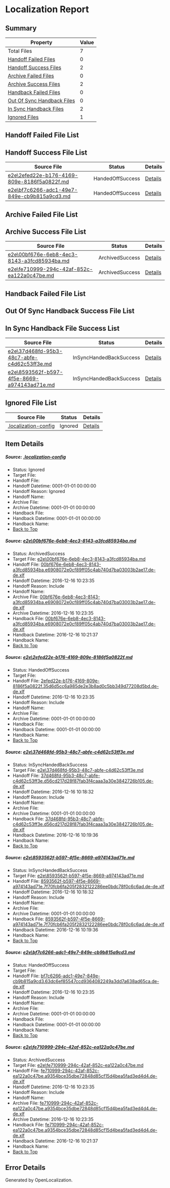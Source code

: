 # <a name='report-top'></a> Localization Report

## Summary
 Property | Value 
 -------- | ----- 
 Total Files | 7
[ Handoff Failed Files ](#handoff-failed-list)| 0
[ Handoff Success Files ](#handoff-success-list)| 2
[ Archive Failed Files ](#archive-failed-list)| 0
[ Archive Success Files ](#archive-success-list)| 2
[ Handback Failed Files ](#handback-failed-list)| 0
[ Out Of Sync Handback Files ](#outofsync-handback-success-list)| 0
[ In Sync Handback Files ](#insync-handback-success-list)| 2
[ Ignored Files ](#ignored-list)| 1

## <a name='handoff-failed-list'></a> Handoff Failed File List

## <a name='handoff-success-list'></a> Handoff Success File List
 Source File | Status | Details 
 ----------- | ------ | ------- 
 [e2e\2efed22e-b176-4169-809e-8186f5a0822f.md](https://github.com/OpenLocalizationTestOrg/ol-test0/blob/dc71ec2976cbffe6341926d832d113ca21833cf2/e2e/2efed22e-b176-4169-809e-8186f5a0822f.md) | HandedOffSuccess | [Details](#17b2f30adf1dd956b1d5ae78e0e4e952284205d32)
 [e2e\bf7c6266-adc1-49e7-849e-cb9b815a9cd3.md](https://github.com/OpenLocalizationTestOrg/ol-test0/blob/e379af0ca399888eb6fe6575fb6c153d833a117e/e2e/bf7c6266-adc1-49e7-849e-cb9b815a9cd3.md) | HandedOffSuccess | [Details](#4de6080218a30f2156a627b18a04e1d304cb7f7c5)

## <a name='archive-failed-list'></a> Archive Failed File List

## <a name='archive-success-list'></a> Archive Success File List
 Source File | Status | Details 
 ----------- | ------ | ------- 
 [e2e\00bf676e-6eb8-4ec3-8143-a3fcd85934ba.md](https://github.com/OpenLocalizationTestOrg/ol-test0/blob/64d2955220cd7248ffdbeed56bbb65f2ba9a31f2/e2e/00bf676e-6eb8-4ec3-8143-a3fcd85934ba.md) | ArchivedSuccess | [Details](#65eb72e8940b0ba6d6b22101378c45df5d84f58e1)
 [e2e\fe710999-294c-42af-852c-ea122a0c47be.md](https://github.com/OpenLocalizationTestOrg/ol-test0/blob/64d2955220cd7248ffdbeed56bbb65f2ba9a31f2/e2e/fe710999-294c-42af-852c-ea122a0c47be.md) | ArchivedSuccess | [Details](#44087f6212bc80f60eb2b7f20de9f2a9e2a9c6046)

## <a name='handback-failed-list'></a> Handback Failed File List

## <a name='outofsync-handback-success-list'></a> Out Of Sync Handback Success File List

## <a name='insync-handback-success-list'></a> In Sync Handback File Success List
 Source File | Status | Details 
 ----------- | ------ | ------- 
 [e2e\37d468fd-95b3-48c7-abfe-c4d62c53ff3e.md](https://github.com/OpenLocalizationTestOrg/ol-test0/blob/d931f1880d4e14e688631da00d1895efcb611d17/e2e/37d468fd-95b3-48c7-abfe-c4d62c53ff3e.md) | InSyncHandedBackSuccess | [Details](#6a85c8a2ce3b1e9babc7a017ac6dad88eef3f5a53)
 [e2e\8593562f-b597-4f5e-8669-a974143ad71e.md](https://github.com/OpenLocalizationTestOrg/ol-test0/blob/d931f1880d4e14e688631da00d1895efcb611d17/e2e/8593562f-b597-4f5e-8669-a974143ad71e.md) | InSyncHandedBackSuccess | [Details](#538d6b28a71fc23c1664ac400d7dae8d79970a324)

## <a name='ignored-list'></a> Ignored File List
 Source File | Status | Details 
 ----------- | ------ | ------- 
 [.localization-config](https://github.com/OpenLocalizationTestOrg/ol-test0/blob/dc71ec2976cbffe6341926d832d113ca21833cf2/.localization-config) | Ignored | [Details](#cb0632cf59c1387fc1742bfb9fa3c47f87e2e5c90)

## Item Details
##### <a name='cb0632cf59c1387fc1742bfb9fa3c47f87e2e5c90'></a> Source: [.localization-config](https://github.com/OpenLocalizationTestOrg/ol-test0/blob/dc71ec2976cbffe6341926d832d113ca21833cf2/.localization-config)
* Status: Ignored
* Target File: 
* Handoff File: 
* Handoff Datetime: 0001-01-01 00:00:00
* Handoff Reason: Ignored
* Handoff Name: 
* Archive File: 
* Archive Datetime: 0001-01-01 00:00:00
* Handback File: 
* Handback Datetime: 0001-01-01 00:00:00
* Handback Name: 
* [Back to Top](#report-top)

##### <a name='65eb72e8940b0ba6d6b22101378c45df5d84f58e1'></a> Source: [e2e\00bf676e-6eb8-4ec3-8143-a3fcd85934ba.md](https://github.com/OpenLocalizationTestOrg/ol-test0/blob/64d2955220cd7248ffdbeed56bbb65f2ba9a31f2/e2e/00bf676e-6eb8-4ec3-8143-a3fcd85934ba.md)
* Status: ArchivedSuccess
* Target File: [e2e\00bf676e-6eb8-4ec3-8143-a3fcd85934ba.md](https://github.com/OpenLocalizationTestOrg/ol-test0-dede/blob/86dd73a1a298ad8e5edd4df73304b11924a0a9fa/e2e/00bf676e-6eb8-4ec3-8143-a3fcd85934ba.md)
* Handoff File: [00bf676e-6eb8-4ec3-8143-a3fcd85934ba.e6908072e0cf89ff05c4ab740d7ba03003b2ae17.de-de.xlf](https://github.com/OpenLocalizationTestOrg/ol-test0-handoff/blob/010c251a8eba75772d523dc6732e02adfa8a9f5d/ol-handoff/OpenLocalizationTestOrg/ol-test0-dede/xinjiang/ht/00bf676e-6eb8-4ec3-8143-a3fcd85934ba.e6908072e0cf89ff05c4ab740d7ba03003b2ae17.de-de.xlf)
* Handoff Datetime: 2016-12-16 10:23:35
* Handoff Reason: Include
* Handoff Name: 
* Archive File: [00bf676e-6eb8-4ec3-8143-a3fcd85934ba.e6908072e0cf89ff05c4ab740d7ba03003b2ae17.de-de.xlf](https://github.com/OpenLocalizationTestOrg/ol-test0-handoff/blob/95badf04490cdca486eebb1d8f7a122967c94ca2/ol-archive/OpenLocalizationTestOrg/ol-test0-dede/xinjiang/ht/00bf676e-6eb8-4ec3-8143-a3fcd85934ba.e6908072e0cf89ff05c4ab740d7ba03003b2ae17.de-de.xlf)
* Archive Datetime: 2016-12-16 10:23:35
* Handback File: [00bf676e-6eb8-4ec3-8143-a3fcd85934ba.e6908072e0cf89ff05c4ab740d7ba03003b2ae17.de-de.xlf](https://github.com/OpenLocalizationTestOrg/ol-test0-handback/blob/22e329ed5d27851819014927e30c64395694c358/ol-handback/OpenLocalizationTestOrg/ol-test0-dede/xinjiang/high/00bf676e-6eb8-4ec3-8143-a3fcd85934ba.e6908072e0cf89ff05c4ab740d7ba03003b2ae17.de-de.xlf)
* Handback Datetime: 2016-12-16 10:21:37
* Handback Name: 
* [Back to Top](#report-top)

##### <a name='17b2f30adf1dd956b1d5ae78e0e4e952284205d32'></a> Source: [e2e\2efed22e-b176-4169-809e-8186f5a0822f.md](https://github.com/OpenLocalizationTestOrg/ol-test0/blob/dc71ec2976cbffe6341926d832d113ca21833cf2/e2e/2efed22e-b176-4169-809e-8186f5a0822f.md)
* Status: HandedOffSuccess
* Target File: 
* Handoff File: [2efed22e-b176-4169-809e-8186f5a0822f.35d6d5cc6a985de2e3b8ad0c5bb349d77208d5bd.de-de.xlf](https://github.com/OpenLocalizationTestOrg/ol-test0-handoff/blob/010c251a8eba75772d523dc6732e02adfa8a9f5d/ol-handoff/OpenLocalizationTestOrg/ol-test0-dede/xinjiang/ht/2efed22e-b176-4169-809e-8186f5a0822f.35d6d5cc6a985de2e3b8ad0c5bb349d77208d5bd.de-de.xlf)
* Handoff Datetime: 2016-12-16 10:23:35
* Handoff Reason: Include
* Handoff Name: 
* Archive File: 
* Archive Datetime: 0001-01-01 00:00:00
* Handback File: 
* Handback Datetime: 0001-01-01 00:00:00
* Handback Name: 
* [Back to Top](#report-top)

##### <a name='6a85c8a2ce3b1e9babc7a017ac6dad88eef3f5a53'></a> Source: [e2e\37d468fd-95b3-48c7-abfe-c4d62c53ff3e.md](https://github.com/OpenLocalizationTestOrg/ol-test0/blob/d931f1880d4e14e688631da00d1895efcb611d17/e2e/37d468fd-95b3-48c7-abfe-c4d62c53ff3e.md)
* Status: InSyncHandedBackSuccess
* Target File: [e2e\37d468fd-95b3-48c7-abfe-c4d62c53ff3e.md](https://github.com/OpenLocalizationTestOrg/ol-test0-dede/blob/be4b38a1a196b7a5a21200cc2ad3bf1ba8293a35/e2e/37d468fd-95b3-48c7-abfe-c4d62c53ff3e.md)
* Handoff File: [37d468fd-95b3-48c7-abfe-c4d62c53ff3e.d56cd217d28f87fab3f4caaa3a30e3842726b105.de-de.xlf](https://github.com/OpenLocalizationTestOrg/ol-test0-handoff/blob/3e754452872f499999f9b6bf63861d997ed21f7d/ol-handoff/OpenLocalizationTestOrg/ol-test0-dede/xinjiang/ht/37d468fd-95b3-48c7-abfe-c4d62c53ff3e.d56cd217d28f87fab3f4caaa3a30e3842726b105.de-de.xlf)
* Handoff Datetime: 2016-12-16 10:18:32
* Handoff Reason: Include
* Handoff Name: 
* Archive File: 
* Archive Datetime: 0001-01-01 00:00:00
* Handback File: [37d468fd-95b3-48c7-abfe-c4d62c53ff3e.d56cd217d28f87fab3f4caaa3a30e3842726b105.de-de.xlf](https://github.com/OpenLocalizationTestOrg/ol-test0-handback/blob/01625274c317484f56ac171a0ddee885b099d1f0/ol-handback/OpenLocalizationTestOrg/ol-test0-dede/xinjiang/ht/37d468fd-95b3-48c7-abfe-c4d62c53ff3e.d56cd217d28f87fab3f4caaa3a30e3842726b105.de-de.xlf)
* Handback Datetime: 2016-12-16 10:19:36
* Handback Name: 
* [Back to Top](#report-top)

##### <a name='538d6b28a71fc23c1664ac400d7dae8d79970a324'></a> Source: [e2e\8593562f-b597-4f5e-8669-a974143ad71e.md](https://github.com/OpenLocalizationTestOrg/ol-test0/blob/d931f1880d4e14e688631da00d1895efcb611d17/e2e/8593562f-b597-4f5e-8669-a974143ad71e.md)
* Status: InSyncHandedBackSuccess
* Target File: [e2e\8593562f-b597-4f5e-8669-a974143ad71e.md](https://github.com/OpenLocalizationTestOrg/ol-test0-dede/blob/be4b38a1a196b7a5a21200cc2ad3bf1ba8293a35/e2e/8593562f-b597-4f5e-8669-a974143ad71e.md)
* Handoff File: [8593562f-b597-4f5e-8669-a974143ad71e.7f70fcb6fa205f2832122286ee0bdc78f0c6c6ad.de-de.xlf](https://github.com/OpenLocalizationTestOrg/ol-test0-handoff/blob/3e754452872f499999f9b6bf63861d997ed21f7d/ol-handoff/OpenLocalizationTestOrg/ol-test0-dede/xinjiang/ht/8593562f-b597-4f5e-8669-a974143ad71e.7f70fcb6fa205f2832122286ee0bdc78f0c6c6ad.de-de.xlf)
* Handoff Datetime: 2016-12-16 10:18:32
* Handoff Reason: Include
* Handoff Name: 
* Archive File: 
* Archive Datetime: 0001-01-01 00:00:00
* Handback File: [8593562f-b597-4f5e-8669-a974143ad71e.7f70fcb6fa205f2832122286ee0bdc78f0c6c6ad.de-de.xlf](https://github.com/OpenLocalizationTestOrg/ol-test0-handback/blob/01625274c317484f56ac171a0ddee885b099d1f0/ol-handback/OpenLocalizationTestOrg/ol-test0-dede/xinjiang/ht/8593562f-b597-4f5e-8669-a974143ad71e.7f70fcb6fa205f2832122286ee0bdc78f0c6c6ad.de-de.xlf)
* Handback Datetime: 2016-12-16 10:19:36
* Handback Name: 
* [Back to Top](#report-top)

##### <a name='4de6080218a30f2156a627b18a04e1d304cb7f7c5'></a> Source: [e2e\bf7c6266-adc1-49e7-849e-cb9b815a9cd3.md](https://github.com/OpenLocalizationTestOrg/ol-test0/blob/e379af0ca399888eb6fe6575fb6c153d833a117e/e2e/bf7c6266-adc1-49e7-849e-cb9b815a9cd3.md)
* Status: HandedOffSuccess
* Target File: 
* Handoff File: [bf7c6266-adc1-49e7-849e-cb9b815a9cd3.63dc6ef85547ccd9364082249a3dd7a638ad65ca.de-de.xlf](https://github.com/OpenLocalizationTestOrg/ol-test0-handoff/blob/010c251a8eba75772d523dc6732e02adfa8a9f5d/ol-handoff/OpenLocalizationTestOrg/ol-test0-dede/xinjiang/ht/bf7c6266-adc1-49e7-849e-cb9b815a9cd3.63dc6ef85547ccd9364082249a3dd7a638ad65ca.de-de.xlf)
* Handoff Datetime: 2016-12-16 10:23:35
* Handoff Reason: Include
* Handoff Name: 
* Archive File: 
* Archive Datetime: 0001-01-01 00:00:00
* Handback File: 
* Handback Datetime: 0001-01-01 00:00:00
* Handback Name: 
* [Back to Top](#report-top)

##### <a name='44087f6212bc80f60eb2b7f20de9f2a9e2a9c6046'></a> Source: [e2e\fe710999-294c-42af-852c-ea122a0c47be.md](https://github.com/OpenLocalizationTestOrg/ol-test0/blob/64d2955220cd7248ffdbeed56bbb65f2ba9a31f2/e2e/fe710999-294c-42af-852c-ea122a0c47be.md)
* Status: ArchivedSuccess
* Target File: [e2e\fe710999-294c-42af-852c-ea122a0c47be.md](https://github.com/OpenLocalizationTestOrg/ol-test0-dede/blob/86dd73a1a298ad8e5edd4df73304b11924a0a9fa/e2e/fe710999-294c-42af-852c-ea122a0c47be.md)
* Handoff File: [fe710999-294c-42af-852c-ea122a0c47be.a9354bce35dbe72848d85cf15d4bea5fad3ed4d4.de-de.xlf](https://github.com/OpenLocalizationTestOrg/ol-test0-handoff/blob/010c251a8eba75772d523dc6732e02adfa8a9f5d/ol-handoff/OpenLocalizationTestOrg/ol-test0-dede/xinjiang/ht/fe710999-294c-42af-852c-ea122a0c47be.a9354bce35dbe72848d85cf15d4bea5fad3ed4d4.de-de.xlf)
* Handoff Datetime: 2016-12-16 10:23:35
* Handoff Reason: Include
* Handoff Name: 
* Archive File: [fe710999-294c-42af-852c-ea122a0c47be.a9354bce35dbe72848d85cf15d4bea5fad3ed4d4.de-de.xlf](https://github.com/OpenLocalizationTestOrg/ol-test0-handoff/blob/95badf04490cdca486eebb1d8f7a122967c94ca2/ol-archive/OpenLocalizationTestOrg/ol-test0-dede/xinjiang/ht/fe710999-294c-42af-852c-ea122a0c47be.a9354bce35dbe72848d85cf15d4bea5fad3ed4d4.de-de.xlf)
* Archive Datetime: 2016-12-16 10:23:35
* Handback File: [fe710999-294c-42af-852c-ea122a0c47be.a9354bce35dbe72848d85cf15d4bea5fad3ed4d4.de-de.xlf](https://github.com/OpenLocalizationTestOrg/ol-test0-handback/blob/22e329ed5d27851819014927e30c64395694c358/ol-handback/OpenLocalizationTestOrg/ol-test0-dede/xinjiang/high/fe710999-294c-42af-852c-ea122a0c47be.a9354bce35dbe72848d85cf15d4bea5fad3ed4d4.de-de.xlf)
* Handback Datetime: 2016-12-16 10:21:37
* Handback Name: 
* [Back to Top](#report-top)


## Error Details

Generated by OpenLocalization.
